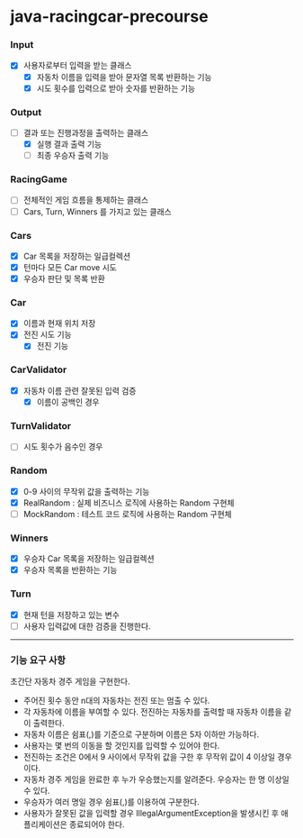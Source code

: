 # java-racingcar-precourse

### Input
- [x] 사용자로부터 입력을 받는 클래스
  - [x] 자동차 이름을 입력을 받아 문자열 목록 반환하는 기능
  - [x] 시도 횟수를 입력으로 받아 숫자를 반환하는 기능

### Output
- [ ] 결과 또는 진행과정을 출력하는 클래스
  - [x] 실행 결과 출력 기능
  - [ ] 최종 우승자 출력 기능

### RacingGame
- [ ] 전체적인 게임 흐름을 통제하는 클래스
- [ ] Cars, Turn, Winners 를 가지고 있는 클래스

### Cars
- [x] Car 목록을 저장하는 일급컬렉션
- [x] 턴마다 모든 Car move 시도
- [x] 우승자 판단 및 목록 반환

### Car
- [x] 이름과 현재 위치 저장
- [x] 전진 시도 기능
  - [x] 전진 기능

### CarValidator
- [x] 자동차 이름 관련 잘못된 입력 검증
  - [x] 이름이 공백인 경우

### TurnValidator
- [ ] 시도 횟수가 음수인 경우

### Random
- [x] 0-9 사이의 무작위 값을 출력하는 기능
- [x] RealRandom : 실제 비즈니스 로직에 사용하는 Random 구현체
- [ ] MockRandom : 테스트 코드 로직에 사용하는 Random 구현체

### Winners
- [x] 우승자 Car 목록을 저장하는 일급컬렉션
- [x] 우승자 목록을 반환하는 기능

### Turn
- [x] 현재 턴을 저장하고 있는 변수
- [ ] 사용자 입력값에 대한 검증을 진행한다.

--- 

### 기능 요구 사항
초간단 자동차 경주 게임을 구현한다.

* 주어진 횟수 동안 n대의 자동차는 전진 또는 멈출 수 있다.
* 각 자동차에 이름을 부여할 수 있다. 전진하는 자동차를 출력할 때 자동차 이름을 같이 출력한다.
* 자동차 이름은 쉼표(,)를 기준으로 구분하며 이름은 5자 이하만 가능하다.
* 사용자는 몇 번의 이동을 할 것인지를 입력할 수 있어야 한다.
* 전진하는 조건은 0에서 9 사이에서 무작위 값을 구한 후 무작위 값이 4 이상일 경우이다.
* 자동차 경주 게임을 완료한 후 누가 우승했는지를 알려준다. 우승자는 한 명 이상일 수 있다.
* 우승자가 여러 명일 경우 쉼표(,)를 이용하여 구분한다.
* 사용자가 잘못된 값을 입력할 경우 IllegalArgumentException을 발생시킨 후 애플리케이션은 종료되어야 한다.